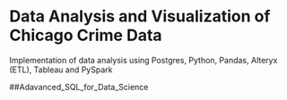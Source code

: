 # Data Analysis and Visualization of Chicago Crime Data
Implementation of data analysis using Postgres, Python, Pandas, Alteryx (ETL), Tableau and PySpark

##Adavanced_SQL_for_Data_Science

